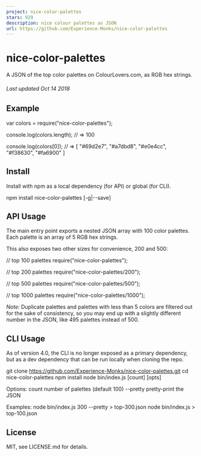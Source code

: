 ```yaml
---
project: nice-color-palettes
stars: 929
description: nice colour palettes as JSON
url: https://github.com/Experience-Monks/nice-color-palettes
---
```


nice-color-palettes
===================

A JSON of the top color palettes on ColourLovers.com, as RGB hex strings.

###### _Last updated Oct 14 2018_

Example
-------

var colors \= require("nice-color-palettes");

console.log(colors.length);
// => 100

console.log(colors\[0\]);
// => \[ "#69d2e7", "#a7dbd8", "#e0e4cc", "#f38630", "#fa6900" \]

Install
-------

Install with npm as a local dependency (for API) or global (for CLI).

npm install nice-color-palettes \[-g|\--save\]

API Usage
---------

The main entry point exports a nested JSON array with 100 color palettes. Each palette is an array of 5 RGB hex strings.

This also exposes two other sizes for convenience, 200 and 500:

// top 100 palettes
require("nice-color-palettes");

// top 200 palettes
require("nice-color-palettes/200");

// top 500 palettes
require("nice-color-palettes/500");

// top 1000 palettes
require("nice-color-palettes/1000");

_Note:_ Duplicate palettes and palettes with less than 5 colors are filtered out for the sake of consistency, so you may end up with a slightly different number in the JSON, like 495 palettes instead of 500.

CLI Usage
---------

As of version 4.0, the CLI is no longer exposed as a primary dependency, but as a dev dependency that can be run locally when cloning the repo.

git clone https://github.com/Experience-Monks/nice-color-palettes.git
cd nice-color-palettes
npm install
node bin/index.js \[count\] \[opts\]

Options:
  count       number of palettes (default 100)
  --pretty    pretty-print the JSON

Examples:
  node bin/index.js 300 --pretty \> top-300.json
  node bin/index.js \> top-100.json

License
-------

MIT, see LICENSE.md for details.
